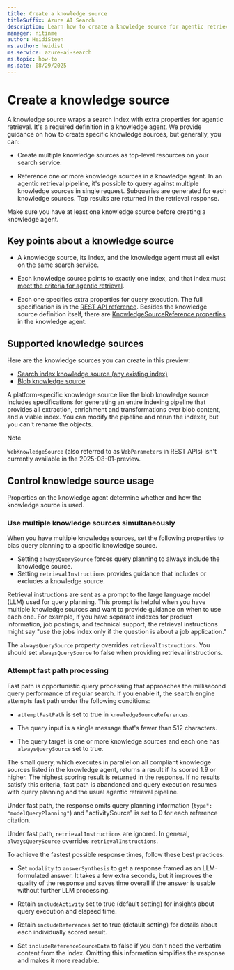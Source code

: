 ```yaml
---
title: Create a knowledge source
titleSuffix: Azure AI Search
description: Learn how to create a knowledge source for agentic retrieval workloads in Azure AI Search.
manager: nitinme
author: HeidiSteen
ms.author: heidist
ms.service: azure-ai-search
ms.topic: how-to
ms.date: 08/29/2025
---
```


# Create a knowledge source

A knowledge source wraps a search index with extra properties for agentic retrieval. It's a required definition in a knowledge agent. We provide guidance on how to create specific knowledge sources, but generally, you can:

+ Create multiple knowledge sources as top-level resources on your search service.

+ Reference one or more knowledge sources in a knowledge agent. In an agentic retrieval pipeline, it's possible to query against multiple knowledge sources in single request. Subqueries are generated for each knowledge sources. Top results are returned in the retrieval response.

Make sure you have at least one knowledge source before creating a knowledge agent.

## Key points about a knowledge source

+ A knowledge source, its index, and the knowledge agent must all exist on the same search service.

+ Each knowledge source points to exactly one index, and that index must [meet the criteria for agentic retrieval](search-agentic-retrieval-how-to-index.md).

+ Each one specifies extra properties for query execution. The full specification is in the [REST API reference](/rest/api/searchservice/knowledge-sources/create-or-update?view=rest-searchservice-2025-08-01-preview&preserve-view=true). Besides the knowledge source definition itself, there are [KnowledgeSourceReference properties](/rest/api/searchservice/knowledge-agents/create-or-update?view=rest-searchservice-2025-08-01-preview#knowledgesourcereference&preserve-view-true) in the knowledge agent.

## Supported knowledge sources

Here are the knowledge sources you can create in this preview:

+ [Search index knowledge source (any existing index)](search-knowledge-source-how-to-index.md)
+ [Blob knowledge source](search-knowledge-source-how-to-blob.md)

A platform-specific knowledge source like the blob knowledge source includes specifications for generating an entire indexing pipeline that provides all extraction, enrichment and transformations over blob content, and a viable index. You can modify the pipeline and rerun the indexer, but you can't rename the objects.

> [!NOTE]
> `WebKnowledgeSource` (also referred to as `WebParameters` in REST APIs) isn't currently available in the 2025-08-01-preview.

## Control knowledge source usage

Properties on the knowledge agent determine whether and how the knowledge source is used. 

### Use multiple knowledge sources simultaneously

When you have multiple knowledge sources, set the following properties to bias query planning to a specific knowledge source.

+ Setting `alwaysQuerySource` forces query planning to always include the knowledge source.
+ Setting `retrievalInstructions` provides guidance that includes or excludes a knowledge source. 

Retrieval instructions are sent as a prompt to the large language model (LLM) used for query planning. This prompt is helpful when you have multiple knowledge sources and want to provide guidance on when to use each one. For example, if you have separate indexes for product information, job postings, and technical support, the retrieval instructions might say "use the jobs index only if the question is about a job application."

The `alwaysQuerySource` property overrides `retrievalInstructions`. You should set `alwaysQuerySource` to false when providing retrieval instructions.

### Attempt fast path processing

Fast path is opportunistic query processing that approaches the millisecond query performance of regular search. If you enable it, the search engine attempts fast path under the following conditions:

+ `attemptFastPath` is set to true in `knowledgeSourceReferences`.

+ The query input is a single message that's fewer than 512 characters.

+ The query target is one or more knowledge sources and each one has `alwaysQuerySource` set to true.

The small query, which executes in parallel on all compliant knowledge sources listed in the knowledge agent, returns a result if its scored 1.9 or higher. The highest scoring result is returned in the response. If no results satisfy this criteria, fast path is abandoned and query execution resumes with query planning and the usual agentic retrieval pipeline.

Under fast path, the response omits query planning information (`type": "modelQueryPlanning"`) and "activitySource" is set to 0 for each reference citation.

Under fast path, `retrievalInstructions` are ignored. In general, `alwaysQuerySource` overrides `retrievalInstructions`.

To achieve the fastest possible response times, follow these best practices:

+ Set `modality` to `answerSynthesis` to get a response framed as an LLM-formulated answer. It takes a few extra seconds, but it improves the quality of the response and saves time overall if the answer is usable without further LLM processing.

+ Retain `includeActivity` set to true (default setting) for insights about query execution and elapsed time.

+ Retain `includeReferences` set to true (default setting) for details about each individually scored result.

+ Set `includeReferenceSourceData` to false if you don't need the verbatim content from the index. Omitting this information simplifies the response and makes it more readable.
